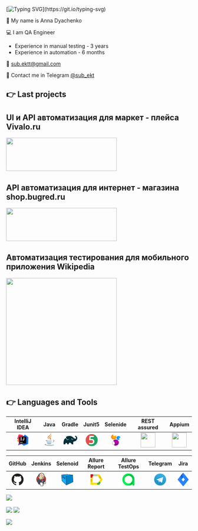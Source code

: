 [![Typing SVG](https://readme-typing-svg.herokuapp.com?font=Shantell+Sans&size=31&pause=1000&color=26A5D1&background=FFFFFF00&width=435&lines=Hi+there+%F0%9F%91%8B;Welcome+to+my+repo!)](https://git.io/typing-svg)

:blue_heart: My name is Anna Dyachenko

:computer: I am QA Engineer

   * Experience in manual testing - 3 years
   * Experience in automation - 6 months

:email: sub.ektt@gmail.com

:iphone: Contact me in Telegram [@sub_ekt](https://t.me/sub_ekt) 

## :point_right: Last projects
## UI и API автоматизация для маркет - плейса Vivalo.ru
<img src = "https://user-images.githubusercontent.com/118796374/222272725-b8a13150-3752-4c81-b5c7-5151429e2572.png" width="300" height="90">

## API автоматизация для интернет - магазина shop.bugred.ru
<img src = "https://profitsonline.ru/wp-content/uploads/2017/05/Depositphotos_68989301_m-2015-%D0%BA%D0%BE%D0%BF%D0%B8%D1%8F.jpg" width="300" height="90">


## Автоматизация тестирования для мобильного приложения Wikipedia
<img src = "https://user-images.githubusercontent.com/118747260/235356820-cac5f8d0-b855-4d5c-85db-b5f1d5bbe814.png" width="300" height="290">




## :point_right: Languages and Tools

| IntelliJ IDEA | Java | Gradle | Junit5 | Selenide | REST assured | Appium |
|:------:|:----:|:----:|:------:|:------:|:------:|:------:|
| <img src="https://github.com/Roman-1990/bip-test/blob/master/img/logo/Intelij_IDEA.png" width="40" height="40"> | <img src="https://github.com/Roman-1990/bip-test/blob/master/img/logo/Java.png" width="40" height="40"> | <img src="https://github.com/Roman-1990/bip-test/blob/master/img/logo/Gradle.png" width="40" height="40"> | <img src="https://github.com/Roman-1990/bip-test/blob/master/img/logo/JUnit5.png" width="40" height="40"> | <img src="https://github.com/Roman-1990/bip-test/blob/master/img/logo/Selenide.png" width="40" height="40"> | <img src="https://camo.githubusercontent.com/458ff21e784fe29b08d123ce2295c28adea4ecb09dd7ba7f5ec280dd7582a6cb/68747470733a2f2f66732e676574636f757273652e72752f66696c65736572766963652f66696c652f646f776e6c6f61642f612f3135393632372f73632f3432382f682f63313461616164636338386335653431326231346463666237373835646465352e737667" width="40" height="40"> | <img src="https://github.com/murugka31/WikipediaAppTests/blob/main/img/appium-logo-png-transparent.png" width="40" height="40"> |

| GitHub | Jenkins | Selenoid | Allure Report | Allure TestOps | Telegram | Jira |
|:------:|:----:|:----:|:------:|:------:|:--------:|:------:|
| <img src="https://github.com/Roman-1990/bip-test/blob/master/img/logo/Github.png" width="40" height="40"> | <img src="https://github.com/Roman-1990/bip-test/blob/master/img/logo/Jenkins.png" width="40" height="40"> | <img src="https://github.com/Roman-1990/bip-test/blob/master/img/logo/Selenoid.png" width="40" height="40"> | <img src="https://github.com/Roman-1990/bip-test/blob/master/img/logo/Allure_Report.png" width="40" height="40"> | <img src="https://github.com/Roman-1990/bip-test/blob/master/img/logo/AllureTestOps.png" width="40" height="40"> | <img src="https://github.com/Roman-1990/bip-test/blob/master/img/logo/Telegram.png" width="40" height="40"> | <img src="https://github.com/Roman-1990/bip-test/blob/master/img/logo/Jira.png" width="40" height="40"> |

![](https://github-profile-summary-cards.vercel.app/api/cards/profile-details?username=DachAnna&theme=nord_bright)

![](https://github-profile-summary-cards.vercel.app/api/cards/stats?username=DachAnna&theme=nord_bright) ![](https://github-profile-summary-cards.vercel.app/api/cards/productive-time?username=DachAnna&theme=nord_bright)

![](https://komarev.com/ghpvc/?username=your-github-DachAnna)

